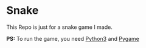 # Snake
 This Repo is just for a snake game I made.

**PS:** To run the game, you need [Python3](https://www.python.org/) and [Pygame](https://www.pygame.org/)
